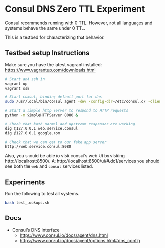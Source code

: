 # Consul DNS Zero TTL Experiment

Consul recommends running with 0 TTL.  However, not all languages and systems behave the same under 0 TTL.

This is a testbed for characterizing that behavior.

## Testbed setup Instructions

Make sure you have the latest vagrant installed: https://www.vagrantup.com/downloads.html

```bash
# Start and ssh in
vagrant up
vagrant ssh

# Start consul, binding default port for dns
sudo /usr/local/bin/consul agent -dev -config-dir=/etc/consul.d/ -client 0.0.0.0 -dns-port 53 -recursor 8.8.8.8 &

# Start a simple http server to respond to HTTP requests
python -m SimpleHTTPServer 8080 &

# Check that both normal and upstream responses are working
dig @127.0.0.1 web.service.consul
dig @127.0.0.1 google.com

# Check that we can get to our fake app server
http://web.service.consul:8080

```

Also, you should be able to visit consul's web UI by visiting http://localhost:8500/.  At http://localhost:8500/ui/#/dc1/services you should see both the `web` and `consul` services listed.

## Experiments

Run the following to test all systems.

```bash
bash test_lookups.sh
```

## Docs

* Consul's DNS interface
    * https://www.consul.io/docs/agent/dns.html
    * https://www.consul.io/docs/agent/options.html#dns_config

